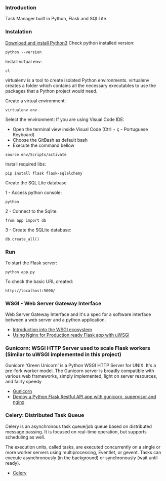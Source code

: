 ### Introduction
Task Manager built in Python, Flask and SQLLite. 

### Instalation

[Download and install Python3](https://www.python.org/downloads)
Check python installed version:
```shell
python --version
```

Install virtual env:
```shell
cl
```
virtualenv is a tool to create isolated Python environments. virtualenv creates a folder which contains all the necessary executables to use the packages that a Python project would need.

Create a virtual environment:
```shell
virtualenv env
```

Select the environment:
If you are using Visual Code IDE:
- Open the terminal view inside Visual Code (Ctrl + ç - Portuguese Keyboard)
- Choose the GitBash as default bash
- Execute the command bellow

```shell
source env/Scripts/activate
```

Install required libs:
```shell
pip install flask flask-sqlalchemy
```

Create the SQL Lite database

1 - Access python console:
```shell
python
```

2 - Connect to the Sqlite:
```shell
from app import db
```

3 - Create the SQLite database:
```shell
db.create_all()
```

### Run

To start the Flask server:
```shell
python app.py
```

To check the basic URL created:
```
http://localhost:5000/
```

### WSGI - Web Server Gateway Interface

Web Server Gateway Interface and it's a spec for a software interface between a web server and a python application.
- [Introduction into the WSGI ecosystem](https://www.ultravioletsoftware.com/single-post/2017/03/23/An-introduction-into-the-WSGI-ecosystem)
- [Using Nginx for Production ready Flask app with uWSGI](https://medium.com/@ksashok/using-nginx-for-production-ready-flask-app-with-uwsgi-9da95d8ac0f9)

### Gunicorn: WSGI HTTP Server used to scale Flask workers (Similar to uWSGI implemented in this project)

Gunicorn 'Green Unicorn' is a Python WSGI HTTP Server for UNIX. It's a pre-fork worker model. The Gunicorn server is broadly compatible with various web frameworks, simply implemented, light on server resources, and fairly speedy

- [Gunicorn](https://gunicorn.org/)
- [Deploy a Python Flask Restful API app with gunicorn, supervisor and nginx](https://medium.com/@thucnc/deploy-a-python-flask-restful-api-app-with-gunicorn-supervisor-and-nginx-62b20d62691f)

### Celery: Distributed Task Queue
Celery is an asynchronous task queue/job queue based on distributed message passing. It is focused on real-time operation, but supports scheduling as well.

The execution units, called tasks, are executed concurrently on a single or more worker servers using multiprocessing, Eventlet, or gevent. Tasks can execute asynchronously (in the background) or synchronously (wait until ready).
- [Celery](http://www.celeryproject.org/)
